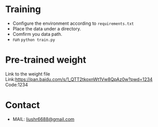# Training
+ Configure the environment according to ```requirements.txt```
+ Place the data under a directory.
+ Comfirm you data path.
+ run `python train.py`

# Pre-trained weight
Link to the weight file
Link:https://pan.baidu.com/s/1_QTT2tkoxnWt1Vw8QpAz0w?pwd=1234 
Code:1234 



# Contact
+ MAIL:    liushr6688@gmail.com
